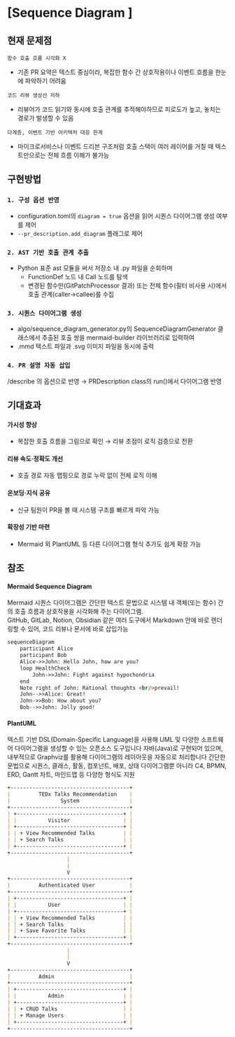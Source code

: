 # [Sequence Diagram ]

## 현재 문제점

`함수 호출 흐름 시각화 X`

- 기존 PR 요약은 텍스트 중심이라, 복잡한 함수 간 상호작용이나 이벤트 흐름을 한눈에 파악하기 어려움 

`코드 리뷰 생상선 저하` 

- 리뷰어가 코드 읽기와 동시에 호출 관계를 추적해야하므로 피로도가 높고, 놓치는 경로가 발생할 수 있음

`다계층, 이벤트 기반 아키텍처 대응 한계`

- 마이크로서비스나 이벤트 드리븐 구조처럼 호출 스택이 여러 레이어를 거칠 때 텍스트만으로는 전체 흐름 이해가 불가능

## 구현방법

### `1. 구성 옵션 반영`

- configuration.toml의 `diagram = true` 옵션을 읽어 시퀀스 다이어그램 생성 여부를 제어
- `--pr_description.add_diagram` 플래그로 제어

### `2. AST 기반 호출 관계 추출`
- Python 표준 ast 모듈을 써서 저장소 내 .py 파일을 순회하며 
  - FunctionDef 노드 내 Call 노드를 탐색
  - 변경된 함수만(GitPatchProcessor 결과) 또는 전체 함수(필터 비사용 시)에서 호출 관계(caller→callee)를 수집

### `3. 시퀀스 다이어그램 생성`
- algo/sequence_diagram_generator.py의 SequenceDiagramGenerator 클래스에서 추출된 호출 쌍을 mermaid-builder 라이브러리로 입력하여 
- .mmd 텍스트 파일과 .svg 이미지 파일을 동시에 출력

### `4. PR 설명 자동 삽입`
/describe 의 옵션으로 반영 → PRDescription class의 run()에서 다이어그램 반영


## 기대효과
#### **가시성 향상**
- 복잡한 호출 흐름을 그림으로 확인 → 리뷰 초점이 로직 검증으로 전환
    
#### **리뷰 속도·정확도 개선**
- 호출 경로 자동 맵핑으로 경로 누락 없이 전체 로직 이해
    
#### **온보딩·지식 공유**
- 신규 팀원이 PR을 볼 때 시스템 구조를 빠르게 파악 가능
    
#### **확장성 기반 마련** 
- Mermaid 외 PlantUML 등 다른 다이어그램 형식 추가도 쉽게 확장 가능


## 참조
####  Mermaid Sequence Diagram
Mermaid 시퀀스 다이어그램은 간단한 텍스트 문법으로 시스템 내 객체(또는 함수) 간의 호출 흐름과 상호작용을 시각화해 주는 다이어그램. <br>
GitHub, GitLab, Notion, Obsidian 같은 여러 도구에서 Markdown 안에 바로 렌더링할 수 있어, 코드 리뷰나 문서에 바로 삽입가능
```markdown
sequenceDiagram
    participant Alice
    participant Bob
    Alice->>John: Hello John, how are you?
    loop HealthCheck
        John->>John: Fight against hypochondria
    end
    Note right of John: Rational thoughts <br/>prevail!
    John-->>Alice: Great!
    John->>Bob: How about you?
    Bob-->>John: Jolly good!
```

#### PlantUML
텍스트 기반 DSL(Domain-Specific Language)을 사용해 UML 및 다양한 소프트웨어 다이어그램을 생성할 수 있는 오픈소스 도구입니다 
자바(Java)로 구현되어 있으며, 내부적으로 Graphviz를 활용해 다이어그램의 레이아웃을 자동으로 처리합니다 
간단한 문법으로 시퀀스, 클래스, 활동, 컴포넌트, 배포, 상태 다이어그램뿐 아니라 C4, BPMN, ERD, Gantt 차트, 마인드맵 등 다양한 형식도 지원
```markdown
+--------------------------------------+
|         TEDx Talks Recommendation    |
|                System                |
+--------------------------------------+
| +----------------------------------+ |
| |          Visitor                 | |
| +----------------------------------+ |
| | + View Recommended Talks         | |
| | + Search Talks                   | |
| +----------------------------------+ |
+--------------------------------------+
                   |
                   |
                   V
+--------------------------------------+
|         Authenticated User           |
+--------------------------------------+
| +----------------------------------+ |
| |          User                    | |
| +----------------------------------+ |
| | + View Recommended Talks         | |
| | + Search Talks                   | |
| | + Save Favorite Talks            | |
| +----------------------------------+ |
+--------------------------------------+
                   |
                   |
                   V
+--------------------------------------+
|         Admin                        |
+--------------------------------------+
| +----------------------------------+ |
| |          Admin                   | |
| +----------------------------------+ |
| | + CRUD Talks                     | |
| | + Manage Users                   | |
| +----------------------------------+ |
+--------------------------------------+
```